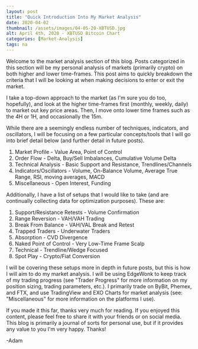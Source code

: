 ```yaml
---
layout: post
title: "Quick Introduction Into My Market Analysis"
date: 2020-04-02
thumbnail: /assets/images/04-05-20-XBTUSD.jpg
alt: April 4th, 2020 - XBTUSD Bitcoin Chart
categories: [Market-Analysis]
tags: na
---
```


Welcome to the market analysis section of this blog. Posts categorized in this section will be my personal analysis of markets (primarily crypto) on both higher and lower time-frames. This post aims to quickly breakdown the criteria that I will be looking at when making decisions to enter or exit the market.

I take a top-down approach to the market (as I'm sure you do too, hopefully), and look at the higher time-frames first (monthly, weekly, daily) to market out key price areas. Then, I move onto lower time frames such as the 4H or 1H, and occasionally the 15m.

While there are a seemingly endless number of techniques, indicators, and oscillators, I will be focusing on a few particular concepts/tools that I will go into brief detail below (and further detail in future posts).
1. Market Profile - Value Area, Point of Control
2. Order Flow - Delta, Buy/Sell Imbalances, Cumulative Volume Delta
3. Technical Analysis - Basic Support and Resistance, Trendlines/Channels
4. Indicators/Oscillators - Volume, On-Balance Volume, Average True Range, RSI, moving averages, MACD
5. Miscellaneous - Open Interest, Funding

Additionally, I have a list of setups that I would like to take (and are continually collecting data for optimization purposes). These are:
1. Support/Resistance Retests - Volume Confirmation
2. Range Reversion - VAH/VAH Trading
3. Break From Balance - VAH/VAL Break and Retest
4. Trapped Traders - Underwater Traders
5. Absorption - CVD Divergence
6. Naked Point of Control - Very Low-Time Frame Scalp
7. Technical - Trendline/Wedge Focused
9. Spot Play - Crypto/Fiat Conversion

I will be covering these setups more in depth in future posts, but this is how I will aim to do my market analysis. I will be using EdgeWonk to keep track of my trading progress (see "Trader Progress" for more information on my position sizing, trading parameters, etc.). I primarily trade on ByBit, Phemex, and FTX, and use TradingView and EXO Charts for market analysis (see: "Miscellaneous" for more information on the platforms I use).

If you made it this far, thanks very much for reading. If you enjoyed this content, please feel free to share it with your friends or on social media. This blog is primarily a journal of sorts for personal use, but if it provides any value to you I'm very happy. Thanks!

-Adam

